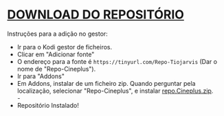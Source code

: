 # <a href="repo.Cineplus.zip">DOWNLOAD DO REPOSITÓRIO</a>

Instruções para a adição no gestor:


<p align="left">
  <ul>
    <li>Ir para o Kodi gestor de ficheiros.</li>
    <li>Clicar em "Adicionar fonte"</li>
    <li>O endereço para a fonte é <code>https://tinyurl.com/Repo-Tiojarvis</code> (Dar o nome de "Repo-Cineplus").</li>
    <li>Ir para "Addons"</li>
    <li>Em Addons, instalar de um ficheiro zip. Quando perguntar pela localização, selecionar "Repo-Cineplus", e instalar <a href="repo.Cineplus.zip">repo.Cineplus.zip</a>.</li>
    -
    <li>Repositório Instalado!</li>
    
</ul>

                                      
                                       

</p>

